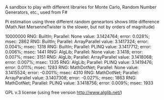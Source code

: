 ﻿
A sandbox to play with different libraries for Monte Carlo, Random Number Generators, etc., used from F# 

Pi estimation using three different random geneartors shows little difference (Math.Net MersenneTwister is the slower, but not by orders of magnitude)

10000000
RNG: BuiltIn; Parallel: None
value: 3.1424764; error: 0.028%; msec: 2862
RNG: BuiltIn; Parallel: ArrayParallel
value: 3.1417324; error: 0.004%; msec: 1318
RNG: BuiltIn; Parallel: PLINQ
value: 3.1417712; error: 0.006%; msec: 1441
RNG: AlgLib; Parallel: None
value: 3.1418; error: 0.007%; msec: 3151
RNG: AlgLib; Parallel: ArrayParallel
value: 3.1418068; error: 0.007%; msec: 1335
RNG: AlgLib; Parallel: PLINQ
value: 3.1419476; error: 0.011%; msec: 1283
RNG: MathDotNet; Parallel: None
value: 3.1415524; error: -0.001%; msec: 4310
RNG: MathDotNet; Parallel: ArrayParallel
value: 3.1407308; error: -0.027%; msec: 1863
RNG: MathDotNet; Parallel: PLINQ
value: 3.1418756; error: 0.009%; msec: 1933





GPL v.3 license (using free version http://www.alglib.net/)